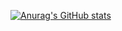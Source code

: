[![Anurag's GitHub stats](https://github-readme-stats.vercel.app/api?username=SujalGeek)](https://github.com/anuraghazra/github-readme-stats)
